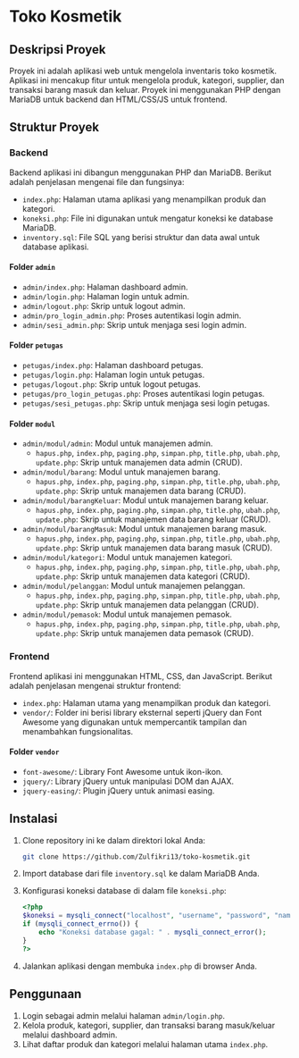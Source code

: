 # Toko Kosmetik

## Deskripsi Proyek

Proyek ini adalah aplikasi web untuk mengelola inventaris toko kosmetik. Aplikasi ini mencakup fitur untuk mengelola produk, kategori, supplier, dan transaksi barang masuk dan keluar. Proyek ini menggunakan PHP dengan MariaDB untuk backend dan HTML/CSS/JS untuk frontend.

## Struktur Proyek

### Backend

Backend aplikasi ini dibangun menggunakan PHP dan MariaDB. Berikut adalah penjelasan mengenai file dan fungsinya:

- `index.php`: Halaman utama aplikasi yang menampilkan produk dan kategori.
- `koneksi.php`: File ini digunakan untuk mengatur koneksi ke database MariaDB.
- `inventory.sql`: File SQL yang berisi struktur dan data awal untuk database aplikasi.

#### Folder `admin`
- `admin/index.php`: Halaman dashboard admin.
- `admin/login.php`: Halaman login untuk admin.
- `admin/logout.php`: Skrip untuk logout admin.
- `admin/pro_login_admin.php`: Proses autentikasi login admin.
- `admin/sesi_admin.php`: Skrip untuk menjaga sesi login admin.

#### Folder `petugas`
- `petugas/index.php`: Halaman dashboard petugas.
- `petugas/login.php`: Halaman login untuk petugas.
- `petugas/logout.php`: Skrip untuk logout petugas.
- `petugas/pro_login_petugas.php`: Proses autentikasi login petugas.
- `petugas/sesi_petugas.php`: Skrip untuk menjaga sesi login petugas.

#### Folder `modul`
- `admin/modul/admin`: Modul untuk manajemen admin.
  - `hapus.php`, `index.php`, `paging.php`, `simpan.php`, `title.php`, `ubah.php`, `update.php`: Skrip untuk manajemen data admin (CRUD).
- `admin/modul/barang`: Modul untuk manajemen barang.
  - `hapus.php`, `index.php`, `paging.php`, `simpan.php`, `title.php`, `ubah.php`, `update.php`: Skrip untuk manajemen data barang (CRUD).
- `admin/modul/barangKeluar`: Modul untuk manajemen barang keluar.
  - `hapus.php`, `index.php`, `paging.php`, `simpan.php`, `title.php`, `ubah.php`, `update.php`: Skrip untuk manajemen data barang keluar (CRUD).
- `admin/modul/barangMasuk`: Modul untuk manajemen barang masuk.
  - `hapus.php`, `index.php`, `paging.php`, `simpan.php`, `title.php`, `ubah.php`, `update.php`: Skrip untuk manajemen data barang masuk (CRUD).
- `admin/modul/kategori`: Modul untuk manajemen kategori.
  - `hapus.php`, `index.php`, `paging.php`, `simpan.php`, `title.php`, `ubah.php`, `update.php`: Skrip untuk manajemen data kategori (CRUD).
- `admin/modul/pelanggan`: Modul untuk manajemen pelanggan.
  - `hapus.php`, `index.php`, `paging.php`, `simpan.php`, `title.php`, `ubah.php`, `update.php`: Skrip untuk manajemen data pelanggan (CRUD).
- `admin/modul/pemasok`: Modul untuk manajemen pemasok.
  - `hapus.php`, `index.php`, `paging.php`, `simpan.php`, `title.php`, `ubah.php`, `update.php`: Skrip untuk manajemen data pemasok (CRUD).

### Frontend

Frontend aplikasi ini menggunakan HTML, CSS, dan JavaScript. Berikut adalah penjelasan mengenai struktur frontend:

- `index.php`: Halaman utama yang menampilkan produk dan kategori.
- `vendor/`: Folder ini berisi library eksternal seperti jQuery dan Font Awesome yang digunakan untuk mempercantik tampilan dan menambahkan fungsionalitas.

#### Folder `vendor`
- `font-awesome/`: Library Font Awesome untuk ikon-ikon.
- `jquery/`: Library jQuery untuk manipulasi DOM dan AJAX.
- `jquery-easing/`: Plugin jQuery untuk animasi easing.

## Instalasi

1. Clone repository ini ke dalam direktori lokal Anda:
   ```sh
   git clone https://github.com/Zulfikri13/toko-kosmetik.git
   ```

2. Import database dari file `inventory.sql` ke dalam MariaDB Anda.

3. Konfigurasi koneksi database di dalam file `koneksi.php`:
   ```php
   <?php
   $koneksi = mysqli_connect("localhost", "username", "password", "nama_database");
   if (mysqli_connect_errno()) {
       echo "Koneksi database gagal: " . mysqli_connect_error();
   }
   ?>
   ```

4. Jalankan aplikasi dengan membuka `index.php` di browser Anda.

## Penggunaan

1. Login sebagai admin melalui halaman `admin/login.php`.
2. Kelola produk, kategori, supplier, dan transaksi barang masuk/keluar melalui dashboard admin.
3. Lihat daftar produk dan kategori melalui halaman utama `index.php`.
